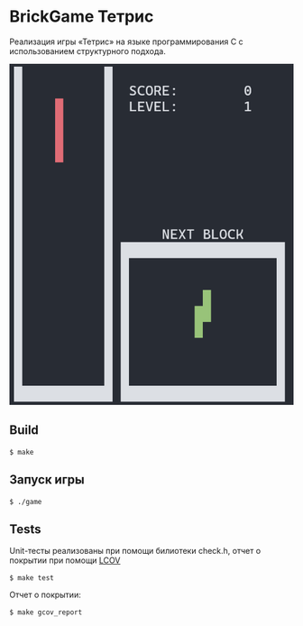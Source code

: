 # BrickGame Тетрис

Реализация игры «Тетрис» на языке программирования С с использованием структурного подхода.

![tetris](image.png)

## Build

```
$ make
```

## Запуск игры

```
$ ./game
```

## Tests

Unit-тесты реализованы при помощи билиотеки check.h, отчет о покрытии при помощи [LCOV](https://github.com/linux-test-project/lcov)

```
$ make test
```

Отчет о покрытии:

```
$ make gcov_report
```
